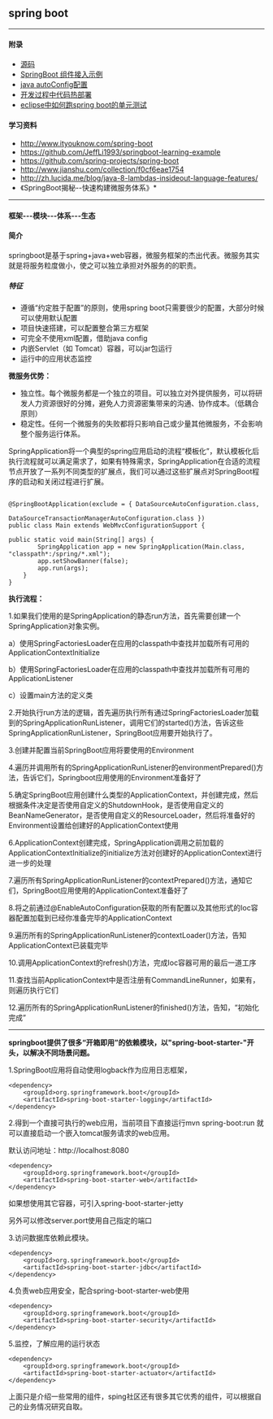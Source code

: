 ## spring boot

---
#### 附录


* [源码](https://github.com/spring-projects/spring-boot)
* [SpringBoot 组件接入示例](https://github.com/aalansehaiyang/SpringBoot-Learning)
* [java autoConfig配置](springboot-javaConfig.md)
* [开发过程中代码热部署](springboot-hot-reload.md)
* [eclipse中如何跑spring boot的单元测试](springboot-unit.md)

#### 学习资料

* http://www.ityouknow.com/spring-boot
* https://github.com/JeffLi1993/springboot-learning-example
* https://github.com/spring-projects/spring-boot
* http://www.jianshu.com/collection/f0cf6eae1754
* http://zh.lucida.me/blog/java-8-lambdas-insideout-language-features/
* 《SpringBoot揭秘--快速构建微服务体系》* 


---

#### 框架---模块---体系---生态

#### 简介

springboot是基于spring+java+web容器，微服务框架的杰出代表。微服务其实就是将服务粒度做小，使之可以独立承担对外服务的的职责。

##### 特征
* 遵循“约定胜于配置”的原则，使用spring boot只需要很少的配置，大部分时候可以使用默认配置
* 项目快速搭建，可以配置整合第三方框架
* 可完全不使用xml配置，借助java config
* 内嵌Servlet（如 Tomcat）容器，可以jar包运行
* 运行中的应用状态监控

**微服务优势：**

*	独立性。每个微服务都是一个独立的项目。可以独立对外提供服务，可以将研发人力资源很好的分摊，避免人力资源密集带来的沟通、协作成本。（低耦合原则）
*	稳定性。任何一个微服务的失败都将只影响自己或少量其他微服务，不会影响整个服务运行体系。

SpringApplication将一个典型的spring应用启动的流程“模板化”，默认模板化后执行流程就可以满足需求了，如果有特殊需求，SpringApplication在合适的流程节点开放了一系列不同类型的扩展点，我们可以通过这些扩展点对SpringBoot程序的启动和关闭过程进行扩展。

```

@SpringBootApplication(exclude = { DataSourceAutoConfiguration.class,
                                  DataSourceTransactionManagerAutoConfiguration.class })
public class Main extends WebMvcConfigurationSupport {

public static void main(String[] args) {
        SpringApplication app = new SpringApplication(Main.class, "classpath*:/spring/*.xml");
        app.setShowBanner(false);
        app.run(args);
    }
}
```

**执行流程：**

1.如果我们使用的是SpringApplication的静态run方法，首先需要创建一个SpringApplication对象实例。

a）使用SpringFactoriesLoader在应用的classpath中查找并加载所有可用的ApplicationContextInitialize

b）使用SpringFactoriesLoader在应用的classpath中查找并加载所有可用的ApplicationListener

c）设置main方法的定义类

2.开始执行run方法的逻辑，首先遍历执行所有通过SpringFactoriesLoader加载到的SpringApplicationRunListener，调用它们的started()方法，告诉这些SpringApplicationRunListener，SpringBoot应用要开始执行了。

3.创建并配置当前SpringBoot应用将要使用的Environment

4.遍历并调用所有的SpringApplicationRunListener的environmentPrepared()方法，告诉它们，Springboot应用使用的Environment准备好了

5.确定SpringBoot应用创建什么类型的ApplicationContext，并创建完成，然后根据条件决定是否使用自定义的ShutdownHook，是否使用自定义的BeanNameGenerator，是否使用自定义的ResourceLoader，然后将准备好的Environment设置给创建好的ApplicationContext使用

6.ApplicationContext创建完成，SpringApplication调用之前加载的ApplicationContextInitialize的initialize方法对创建好的ApplicationContext进行进一步的处理

7.遍历所有SpringApplicationRunListener的contextPrepared()方法，通知它们，SpringBoot应用使用的ApplicationContext准备好了

8.将之前通过@EnableAutoConfiguration获取的所有配置以及其他形式的Ioc容器配置加载到已经你准备完毕的ApplicationContext

9.遍历所有的SpringApplicationRunListener的contextLoader()方法，告知ApplicationContext已装载完毕

10.调用ApplicationContext的refresh()方法，完成Ioc容器可用的最后一道工序

11.查找当前ApplicationContext中是否注册有CommandLineRunner，如果有，则遍历执行它们

12.遍历所有的SpringApplicationRunListener的finished()方法，告知，“初始化完成”

---

**springboot提供了很多“开箱即用”的依赖模块，以"spring-boot-starter-"开头，以解决不同场景问题。**

1.SpringBoot应用将自动使用logback作为应用日志框架，

```
<dependency>
    <groupId>org.springframework.boot</groupId>
    <artifactId>spring-boot-starter-logging</artifactId>
</dependency>
```

2.得到一个直接可执行的web应用，当前项目下直接运行mvn spring-boot:run 就可以直接启动一个嵌入tomcat服务请求的web应用。

默认访问地址：http://localhost:8080

```
<dependency>
    <groupId>org.springframework.boot</groupId>
    <artifactId>spring-boot-starter-web</artifactId>
</dependency>
```
如果想使用其它容器，可引入spring-boot-starter-jetty

另外可以修改server.port使用自己指定的端口

3.访问数据库依赖此模块。

```
<dependency>
    <groupId>org.springframework.boot</groupId>
    <artifactId>spring-boot-starter-jdbc</artifactId>
</dependency>
```


4.负责web应用安全，配合spring-boot-starter-web使用


```
<dependency>
    <groupId>org.springframework.boot</groupId>
    <artifactId>spring-boot-starter-security</artifactId>
</dependency>
```


5.监控，了解应用的运行状态


```
<dependency>
    <groupId>org.springframework.boot</groupId>
    <artifactId>spring-boot-starter-actuator</artifactId>
</dependency>
```

上面只是介绍一些常用的组件，sping社区还有很多其它优秀的组件，可以根据自己的业务情况研究自取。



